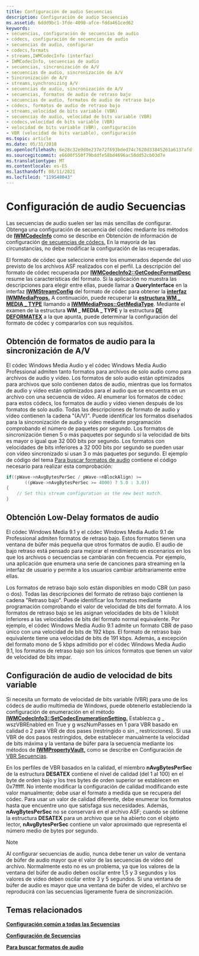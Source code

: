 ```yaml
---
title: Configuración de audio Secuencias
description: Configuración de audio Secuencias
ms.assetid: 6ddd9bc1-3fde-4098-afce-fdda461ced62
keywords:
- secuencias, configuración de secuencias de audio
- códecs, configuración de secuencias de audio
- secuencias de audio, configurar
- codecs,formats
- streams,IWMCodecInfo (interfaz)
- IWMCodecInfo, secuencias de audio
- secuencias, sincronización de A/V
- secuencias de audio, sincronización de A/V
- Sincronización de A/V
- streams,synchronizing A/V
- secuencias de audio, sincronización de A/V
- secuencias, formatos de audio de retraso bajo
- secuencias de audio, formatos de audio de retraso bajo
- códecs, formatos de audio de retraso bajo
- streams,velocidad de bits variable (VBR)
- secuencias de audio, velocidad de bits variable (VBR)
- codecs,velocidad de bits variable (VBR)
- velocidad de bits variable (VBR), configuración
- VBR (velocidad de bits variable), configuración
ms.topic: article
ms.date: 05/31/2018
ms.openlocfilehash: 6e28c32e9d0e237e72f693bded74c7620d33845261a6137afdf58b04f35f441f
ms.sourcegitcommit: e6600f550f79bddfe58bd4696ac50dd52cb03d7e
ms.translationtype: MT
ms.contentlocale: es-ES
ms.lasthandoff: 08/11/2021
ms.locfileid: "119548043"
---
```

# <a name="configuring-audio-streams"></a>Configuración de audio Secuencias

Las secuencias de audio suelen ser las más sencillas de configurar. Obtenga una configuración de secuencia del códec mediante los métodos de [**IWMCodecInfo**](/previous-versions/windows/desktop/api/wmsdkidl/nn-wmsdkidl-iwmcodecinfo) como se describe en Obtención de información de configuración [de secuencias de códecs.](getting-stream-configuration-information-from-codecs.md) En la mayoría de las circunstancias, no debe modificar la configuración de las recuperadas.

El formato de códec que seleccione entre los enumerados depende del uso previsto de los archivos ASF realizados con el perfil. La descripción del formato de códec recuperada por [**IWMCodecInfo2::GetCodecFormatDesc**](/previous-versions/windows/desktop/api/Wmsdkidl/nf-wmsdkidl-iwmcodecinfo2-getcodecformatdesc) resume las características del formato. Si la aplicación no muestra las descripciones para elegir entre ellas, puede llamar a **QueryInterface** en la interfaz [**IWMStreamConfig**](/previous-versions/windows/desktop/api/wmsdkidl/nn-wmsdkidl-iwmstreamconfig) del formato de códec para obtener la [**interfaz IWMMediaProps.**](/previous-versions/windows/desktop/api/wmsdkidl/nn-wmsdkidl-iwmmediaprops) A continuación, puede recuperar la [**estructura WM \_ MEDIA \_ TYPE**](/previous-versions/windows/desktop/api/wmsdkidl/ns-wmsdkidl-wm_media_type) llamando a [**IWMMediaProps::GetMediaType**](/previous-versions/windows/desktop/api/Wmsdkidl/nf-wmsdkidl-iwmmediaprops-getmediatype). Mediante el examen de la estructura **WM \_ MEDIA \_ TYPE** y la estructura [**DE DEFORMATEX**](/previous-versions/windows/desktop/legacy/dd757720(v=vs.85)) a la que apunta, puede determinar la configuración del formato de códec y compararlos con sus requisitos.

## <a name="getting-audio-formats-for-av-synchronization"></a>Obtención de formatos de audio para la sincronización de A/V

El códec Windows Media Audio y el códec Windows Media Audio Professional admiten tanto formatos para archivos de solo audio como para archivos de audio y vídeo. Los formatos de solo audio están optimizados para archivos que solo contienen datos de audio, mientras que los formatos de audio y vídeo están optimizados para el audio que se encuentra en un archivo con una secuencia de vídeo. Al enumerar los formatos de códec para estos códecs, los formatos de audio y vídeo vienen después de los formatos de solo audio. Todas las descripciones de formato de audio y vídeo contienen la cadena "(A/V)". Puede identificar los formatos diseñados para la sincronización de audio y vídeo mediante programación comprobando el número de paquetes por segundo. Los formatos de sincronización tienen 5 o más paquetes por segundo si la velocidad de bits es mayor o igual que 32 000 bits por segundo. Los formatos con velocidades de bits inferiores a 32 000 bits por segundo se pueden usar con vídeo sincronizado si usan 3 o más paquetes por segundo. El ejemplo de código del tema [Para buscar formatos de audio](to-find-audio-formats.md) contiene el código necesario para realizar esta comprobación:


```C++
if((pWave->nAvgBytesPerSec / pWave->nBlockAlign) >= 
       ((pWave->nAvgBytesPerSec >= 4000) ? 5.0 : 3.0))
{
    // Set this stream configuration as the new best match.
}
```



## <a name="getting-low-delay-audio-formats"></a>Obtención Low-Delay formatos de audio

El códec Windows Media 9.1 y el códec Windows Media Audio 9.1 de Professional admiten formatos de retraso bajo. Estos formatos tienen una ventana de búfer más pequeña que otros formatos de audio. El audio de bajo retraso está pensado para mejorar el rendimiento en escenarios en los que los archivos o secuencias se cambiarán con frecuencia. Por ejemplo, una aplicación que enumera una serie de canciones para streaming en la interfaz de usuario y permite a los usuarios cambiar arbitrariamente entre ellas.

Los formatos de retraso bajo solo están disponibles en modo CBR (un paso o dos). Todas las descripciones del formato de retraso bajo contienen la cadena "Retraso bajo". Puede identificar los formatos mediante programación comprobando el valor de velocidad de bits del formato. A los formatos de retraso bajo se les asignan velocidades de bits de 1 kilobit inferiores a las velocidades de bits del formato normal equivalente. Por ejemplo, el códec Windows Media Audio 9.1 admite un formato CBR de paso único con una velocidad de bits de 192 kbps. El formato de retraso bajo equivalente tiene una velocidad de bits de 191 kbps. Además, a excepción del formato mono de 5 kbps admitido por el códec Windows Media Audio 9.1, los formatos de retraso bajo son los únicos formatos que tienen un valor de velocidad de bits impar.

## <a name="configuring-variable-bit-rate-audio"></a>Configuración de audio de velocidad de bits variable

Si necesita un formato de velocidad de bits variable (VBR) para uno de los códecs de audio multimedia de Windows, puede obtenerlo estableciendo la configuración de enumeración en el método [**IWMCodecInfo3::SetCodecEnumerationSetting.**](/previous-versions/windows/desktop/api/Wmsdkidl/nf-wmsdkidl-iwmcodecinfo3-setcodecenumerationsetting) Establezca g \_ wszVBREnabled en True y g wszNumPasses en 1 para VBR basado en calidad o 2 para VBR de dos pases (restringido o sin \_ restricciones). Si usa VBR de dos pasos restringidos, debe establecer manualmente la velocidad de bits máxima y la ventana de búfer para la secuencia mediante los métodos de [**IWMPropertyVault,**](/previous-versions/windows/desktop/api/wmsdkidl/nn-wmsdkidl-iwmpropertyvault) como se describe en Configuración de [VBR Secuencias](configuring-vbr-streams.md).

En los perfiles de VBR basados en la calidad, el miembro **nAvgBytesPerSec** de la estructura **DESATEX** contiene el nivel de calidad (del 1 al 100) en el byte de orden bajo y los tres bytes de orden superior se establecen en 0x7fffff. No intente modificar la configuración de calidad modificando este valor manualmente; debe usar el formato a medida que se recupera del códec. Para usar un valor de calidad diferente, debe enumerar los formatos hasta que encuentre uno que satisfaga sus necesidades. Además, **nAvgBytesPerSec** no se conservará en el archivo ASF; cuando se obtiene la estructura **DESATEX** para un archivo que se ha abierto con el objeto lector, **nAvgBytesPerSec** contiene un valor aproximado que representa el número medio de bytes por segundo.

> [!Note]  
> Al configurar secuencias de audio, nunca debe tener un valor de ventana de búfer de audio mayor que el valor de las secuencias de vídeo del archivo. Normalmente esto no es un problema, ya que los valores de la ventana del búfer de audio deben oscilar entre 1,5 y 3 segundos y los valores de vídeo deben oscilar entre 3 y 5 segundos. Si una ventana de búfer de audio es mayor que una ventana de búfer de vídeo, el archivo se reproducirá con las secuencias ligeramente fuera de sincronización.

 

## <a name="related-topics"></a>Temas relacionados

<dl> <dt>

[**Configuración común a todas las Secuencias**](configuration-common-to-all-streams.md)
</dt> <dt>

[**Configuración de Secuencias**](configuring-streams.md)
</dt> <dt>

[**Para buscar formatos de audio**](to-find-audio-formats.md)
</dt> </dl>

 

 